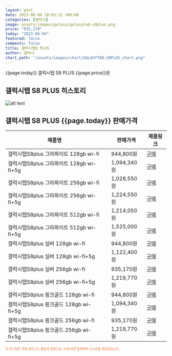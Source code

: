 ```yaml
---
layout: post
date: 2023-06-04 10:03:12 +09:00
categories: [갤럭시]
image: assets/images/galaxy/galaxytab-s8plus.png
price: "935,170"
today: "2023-06-04"
featured: false
comments: false
title: 갤럭시탭8 PLUS
author: 갤럭시
chart_path: "/assets/images/chart/GALAXYTAB-S8PLUS_chart.png"
---
```


{{page.today}} 갤럭시탭 S8 PLUS {{page.price}}원

## 갤럭시탭 S8 PLUS 히스토리
![alt text]({{page.chart_path}} "갤럭시S23 히스토리")

## 갤럭시탭 S8 PLUS {{page.today}} 판매가격
<main>
<table id="rwd-table-large">
  <thead>
    <tr>
      <th>제품명</th>
      <th></th>
      <th>판매가격</th>
      <th>제품링크</th>
    </tr>
  </thead>
  <tbody><tr>
        <td>갤럭시탭S8plus 그라파이트 128gb wi-fi</td>
        <td></td>
        <td>944,800원</td>
        <td><a href='https://link.coupang.com/a/SBXWy' target='_blank'>구매</a></td>
        </tr><tr>
        <td>갤럭시탭S8plus 그라파이트 128gb wi-fi+5g</td>
        <td></td>
        <td>1,094,340원</td>
        <td><a href='https://link.coupang.com/a/SBXZq' target='_blank'>구매</a></td>
        </tr><tr>
        <td>갤럭시탭S8plus 그라파이트 256gb wi-fi</td>
        <td></td>
        <td>1,028,550원</td>
        <td><a href='https://link.coupang.com/a/SBX1O' target='_blank'>구매</a></td>
        </tr><tr>
        <td>갤럭시탭S8plus 그라파이트 256gb wi-fi+5g</td>
        <td></td>
        <td>1,224,550원</td>
        <td><a href='https://link.coupang.com/a/SBX30' target='_blank'>구매</a></td>
        </tr><tr>
        <td>갤럭시탭S8plus 그라파이트 512gb wi-fi</td>
        <td></td>
        <td>1,214,050원</td>
        <td><a href='https://link.coupang.com/a/SBX55' target='_blank'>구매</a></td>
        </tr><tr>
        <td>갤럭시탭S8plus 그라파이트 512gb wi-fi+5g</td>
        <td></td>
        <td>1,525,000원</td>
        <td><a href='https://link.coupang.com/a/SBX8o' target='_blank'>구매</a></td>
        </tr><tr>
        <td>갤럭시탭S8plus 실버 128gb wi-fi</td>
        <td></td>
        <td>944,800원</td>
        <td><a href='https://link.coupang.com/a/SBYaG' target='_blank'>구매</a></td>
        </tr><tr>
        <td>갤럭시탭S8plus 실버 128gb wi-fi+5g</td>
        <td></td>
        <td>1,122,400원</td>
        <td><a href='https://link.coupang.com/a/SBYcO' target='_blank'>구매</a></td>
        </tr><tr>
        <td>갤럭시탭S8plus 실버 256gb wi-fi</td>
        <td></td>
        <td>935,170원</td>
        <td><a href='https://link.coupang.com/a/SBYeQ' target='_blank'>구매</a></td>
        </tr><tr>
        <td>갤럭시탭S8plus 실버 256gb wi-fi+5g</td>
        <td></td>
        <td>1,219,770원</td>
        <td><a href='https://link.coupang.com/a/SBYgY' target='_blank'>구매</a></td>
        </tr><tr>
        <td>갤럭시탭S8plus 핑크골드 128gb wi-fi</td>
        <td></td>
        <td>944,800원</td>
        <td><a href='https://link.coupang.com/a/SBYi2' target='_blank'>구매</a></td>
        </tr><tr>
        <td>갤럭시탭S8plus 핑크골드 128gb wi-fi+5g</td>
        <td></td>
        <td>1,094,340원</td>
        <td><a href='https://link.coupang.com/a/SBYkN' target='_blank'>구매</a></td>
        </tr><tr>
        <td>갤럭시탭S8plus 핑크골드 256gb wi-fi</td>
        <td></td>
        <td>935,170원</td>
        <td><a href='https://link.coupang.com/a/SBYmI' target='_blank'>구매</a></td>
        </tr><tr>
        <td>갤럭시탭S8plus 핑크골드 256gb wi-fi+5g</td>
        <td></td>
        <td>1,219,770원</td>
        <td><a href='https://link.coupang.com/a/SBYoO' target='_blank'>구매</a></td>
        </tr></tbody>
</table>

</main>
<div style="color:#e56a2c;font-size: 0.7em;" >
이 포스팅은 쿠팡 파트너스 활동의 일환으로, 이에 따른 일정액의 수수료를 제공받습니다.
</div>
